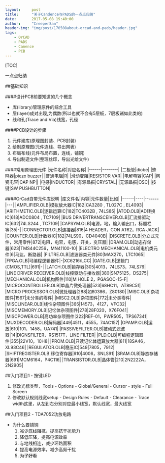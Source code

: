 ```yaml
---
layout:     post
title:      "关于Candence与PADS的一点点归纳"
date:       2017-05-08 19:40:00
author:     "CreeperSan"
header-img: "img/post/170508about-orcad-and-pads/header.jpg"
tags:
    - OrCAD
    - PADS
    - Canence
    - PCB
---
```




[TOC]

一点点归纳

##基础知识

####设计PCB前要知道的几个概念
+ 库(library)管理原件的综合工具
+ 层(layer)成对出现,为偶数(所以也就不会有5层板，7层板诸如此类的)
+ 线和孔(Trace and Via)线宽，孔径

####PCB设计的步骤
1. 元件建库(原理图封装、PCB封装)
2. 绘制原理图(元件连线、导出网表)
3. 布局布线(元件布局布置，连线，铺铜)
4. 导出制造文件(整理丝印，导出光绘文件)

####常用原理图元件
|元件名称|对应名称|
|------|--------|
|二极管|diobe|
|蜂鸣器|piezo buzzer|
|普通电阻|R|
|滑动变阻|RESISTOR VAR|
|电解电容|CAP|
|陶瓷电容|CAP NP||
|电感|INDUCTOR|
|有源晶振|CRYSTAL|
|无源晶振|OSC|
|按键|SW PUSHBUTTON|

####OrCad自带元件库说明
|库文件名|内容|元件数量|比如|
|------|----|-------|---|
|AMPLIFIER.OLB|模拟放大器IC|182|CA3280 , TL027C , EL4093|
|ARITHMETIC.OLB|逻辑运算IC|182|TC4032B , 74LS85|
|ATOD.OLB|AD转换IC|618|ADC0804 , TC7109|
|BUS DRIVERTRANSCEIVER.OLB|汇流排驱动IC|632|74LS244 , TC7109|
|CAPSYM.OLB|电源，地，输入输出口，标题栏等|35|-|
|CONNECTOR.OLB|连接器|816|4 HEADER，CON AT62，RCA JACK|
|COUNTER.OLB|计数器IC|182|74LS90，CD4040B|
|DISCRETE.OLB|分立式元件，常用零件|872|电阻，电容，电感，开关，变压器|
|DRAM.OLB|动态存储器|623|TMS44C256，MN41100-10|
|ELECTRO MECHANICAL.OLB|电机类元件|6|马达，断路器|
|FILTRE.OLB|滤波器类元件|80|MAX270，LTC1065|
|FPGA.OLB|可编程逻辑器件|-|XC6216/LCC|
|GATE.OLB|逻辑门(CMOS,TTL)|691|-|
|LATCH.OLB|锁存器|305|4013，74LS73，74LS76|
|LINE DRIVER RECEIVER.OLB|线控驱动与接收器|380|SN75125，DS275|
|MECHANICAL.OLB|机构图件|110|M HOLE 2，PGASOC-15-F|
|MICROCONTROLLER.OLB|单晶片微处理器|523|68HC11，AT89C51|
|MICRO PROCESSOR.OLB|微处理器|288|如80386，Z80180|
|MISC.OLB|杂项图件|1567|未分类的零件|
|MISC2.OLB|杂项图件|772|未分类零件|
|MISCLINEAR.OLB|线性杂项图件|365|14573，4127，VFC32|
|MISCMEMORY.OLB|记忆体杂项图件|278|28F020，X76F041|
|MISCPOWER.OLB|高功率杂项图件|222|REF-01，PWR505，TPS67341|
|MUXDECODER.OLB|解码器|449|4511，4555，74AC157|
|OPAMP.OLB|运放|610|101，1458，UA741|
|PASSIVEFILTER.OLB|被动式滤波器|14|DIGNSFILTER，RS1517T，LINE FILTER|
|PLD.OLB|可编程逻辑器件|355|22V10，10H8|
|PROM.OLB|只读记忆体运算放大器|811|18SA46，XL93C46|
|REGULATOR.OLB|稳压IC|549|7805，7912|
|SHIFTREGISTER.OLB|移位寄存器|610|4006，SNLS91|
|SRAM.OLB|静态存储器|691|MCM6164，P4C116|
|TRANSISTOR.OLB|晶体管|210|2N2222A，2N2905|

##入门项目1 - 按键LED
1. 修改光标类型，Tools - Options - Global/General - Cursor - style - Full Screen
2. 修改默认规则线宽setup - Design Rules - Default - Clearance - Trace width这里，从左到右分别对应最小线宽，默认线宽，最大线宽

##入门项目2 - TDA7052功放电路

+ 为什么要铺铜
	1. 减少底线阻抗，提高抗干扰能力
	2. 降低压降，提高电源效率
	3. 与地线相连，减少环路面积
	4. 提高电源效率，减少高频干扰
	5. ~~为了好看~~

